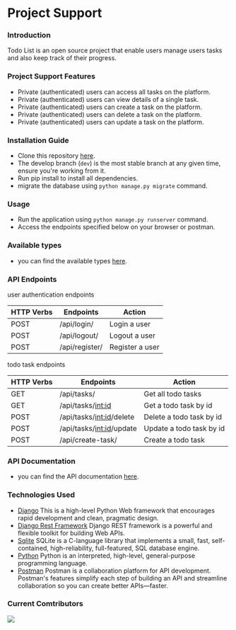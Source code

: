 # Project Support

### Introduction

Todo List is an open source project that enable users manage users tasks and also keep track of their progress.

### Project Support Features

* Private (authenticated) users can access all tasks on the platform.
* Private (authenticated) users can view details of a single task.
* Private (authenticated) users can create a task on the platform.
* Private (authenticated) users can delete a task on the platform.
* Private (authenticated) users can update a task on the platform.

### Installation Guide

* Clone this repository [here](https://github.com/careercraftuz/TodoList.git).
* The develop branch (`dev`) is the most stable branch at any given time, ensure you're working from it.
* Run pip install to install all dependencies.
* migrate the database using `python manage.py migrate` command.

### Usage

* Run the application using `python manage.py runserver` command.
* Access the endpoints specified below on your browser or postman.

### Available types

* you can find the available types [here](types.md).

### API Endpoints

user authentication endpoints

| HTTP Verbs | Endpoints | Action |
| --- | --- | --- |
| POST | /api/login/ | Login a user |
| POST | /api/logout/ | Logout a user |
| POST | /api/register/ | Register a user |

todo task endpoints

| HTTP Verbs | Endpoints | Action |
| --- | --- | --- |
| GET | /api/tasks/ | Get all todo tasks |
| GET | /api/tasks/<int:id> | Get a todo task by id |
| POST | /api/tasks/<int:id>/delete | Delete a todo task by id |
| POST | /api/tasks/<int:id>/update | Update a todo task by id |
| POST | /api/create-task/ | Create a todo task |

### API Documentation

* you can find the API documentation [here](api-docs.md).

### Technologies Used

* [Django](https://docs.djangoproject.com/) This is a high-level Python Web framework that encourages rapid development and clean, pragmatic design.
* [Django Rest Framework](https://www.django-rest-framework.org/) Django REST framework is a powerful and flexible toolkit for building Web APIs.
* [Sqlite](https://www.sqlite.org/index.html) SQLite is a C-language library that implements a small, fast, self-contained, high-reliability, full-featured, SQL database engine.
* [Python](https://www.python.org/) Python is an interpreted, high-level, general-purpose programming language.
* [Postman](https://www.postman.com/) Postman is a collaboration platform for API development. Postman's features simplify each step of building an API and streamline collaboration so you can create better APIs—faster.

### Current Comtributors

<a href="https://github.com/careercraftuz/TodoList/graphs/contributors">
  <img src="https://contributors-img.web.app/image?repo=careercraftuz/TodoList"/>
</a>
